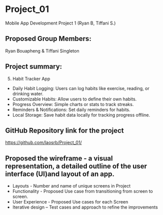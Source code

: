 # Project_01
Mobile App Development Project 1 (Ryan B, Tiffani S.)


## Proposed Group Members:
Ryan Bouapheng & Tiffani Singleton

## Project summary:
5. Habit Tracker App
- Daily Habit Logging: Users can log habits like exercise, reading, or drinking water.
- Customizable Habits: Allow users to define their own habits.
- Progress Overview: Simple charts or stats to track streaks.
- Reminders & Notifications: Set daily reminders for habits.
- Local Storage: Save habit data locally for tracking progress offline.


## GitHub Repository link for the project
https://github.com/laosrb/Project_01/

## Proposed the wireframe - a visual representation, a detailed outline of the user interface (UI)and layout of an app.
- Layouts - Number and name of unique screens in Project
- Functionality - Proposed Use case from transitioning from screen to screen.
- User Experience - Proposed Use cases for each Screen
- Iterative design – Test cases and approach to refine the improvements
